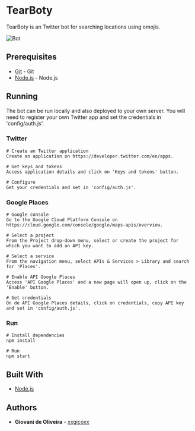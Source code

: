 # TearBoty

TearBoty is an Twitter bot for searching locations using emojis.

![Bot](http://i.imgur.com/DFkyqLU.png)

## Prerequisites

* [Git](https://git-scm.com/) - Git
* [Node.js](https://nodejs.org/en/) - Node.js

## Running

The bot can be run locally and also deployed to your own server. You will need to register your own Twitter app and set the credentials in 'config/auth.js'.

### Twitter
````
# Create an Twitter application
Create an application on https://developer.twitter.com/en/apps.

# Get keys and tokens
Access application details and click on 'Keys and tokens' button.

# Configure
Get your credentials and set in 'config/auth.js'.
````

### Google Places
````
# Google console
Go to the Google Cloud Platform Console on https://cloud.google.com/console/google/maps-apis/overview.

# Select a project
From the Project drop-down menu, select or create the project for which you want to add an API key.

# Select a service
From the navigation menu, select APIs & Services > Library and search for 'Places'.

# Enable API Google Places
Access 'API Google Places' and a new page will open up, click on the 'Enable' button.

# Get credentials
On de API Google Places details, click on credentials, copy API key and set in 'config/auth.js'.
````

### Run
````
# Install dependencies
npm install

# Run
npm start
````

## Built With

* [Node.js](https://nodejs.org/en/)

## Authors

* **Giovani de Oliveira** - [xxgicoxx](https://github.com/xxgicoxx)